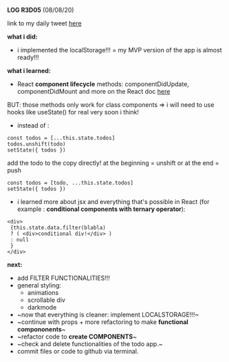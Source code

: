 **LOG R3D05** (08/08/20)

link to my daily tweet [here](https://twitter.com/Nightcoder2/status/1291966087307964416)


**what i did:**

- i implemented the localStorage!!! = my MVP version of the app is almost ready!!!

**what i learned:**

- React **component lifecycle** methods: componentDidUpdate, componentDidMount and more on the React doc [here](https://reactjs.org/docs/state-and-lifecycle.html)

BUT: those methods only work for class components => i will need to use hooks like useState() for real very soon i think!
- instead of :
```
const todos = [...this.state.todos]
todos.unshift(todo)  
setState({ todos })
```
add the todo to the copy directly! at the beginning = unshift or at the end = push
```
const todos = [todo, ...this.state.todos]
setState({ todos })
```
- i learned more about jsx and everything that's possible in React (for example : **conditional components with ternary operator**):
```
<div>
 {this.state.data.filter(blabla) 
 ? ( <div>conditional div!</div> )
 : null 
 }
</div>
```
 
**next:**

- add FILTER FUNCTIONALITIES!!!
- general styling:
  - animations
  - scrollable div
  - darkmode
- ~now that everything is cleaner: implement LOCALSTORAGE!!!~ 
- ~continue with props + more refactoring to make **functional compononents**~
- ~refactor code to **create COMPONENTS**~
- ~check and delete functionalities of the todo app.~
- commit files or code to github via terminal. 

 
